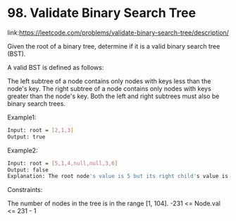 
# 98. Validate Binary Search Tree



















link:https://leetcode.com/problems/validate-binary-search-tree/description/

Given the root of a binary tree, determine if it is a valid binary search tree (BST).

A valid BST is defined as follows:

The left 
subtree
 of a node contains only nodes with keys less than the node's key.
The right subtree of a node contains only nodes with keys greater than the node's key.
Both the left and right subtrees must also be binary search trees.





Example1:
```bash
Input: root = [2,1,3]
Output: true


```

Example2:
```bash
Input: root = [5,1,4,null,null,3,6]
Output: false
Explanation: The root node's value is 5 but its right child's value is 4.

```









Constraints:

The number of nodes in the tree is in the range [1, 104].
-231 <= Node.val <= 231 - 1